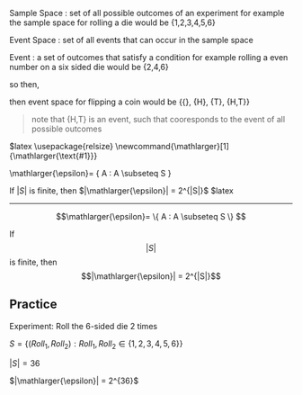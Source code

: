 Sample Space
: set of all possible outcomes of an experiment
for example
    the sample space for rolling a die would be {1,2,3,4,5,6}

Event Space
: set of all events that can occur in the sample space

Event
: a set of outcomes that satisfy a condition
for example
    rolling a even number on a six sided die would be {2,4,6}

so then, 

then event space for flipping a coin would be {{}, {H}, {T}, {H,T}}

> note that {H,T} is an event, such that cooresponds to the event of all possible outcomes

$latex
\usepackage{relsize}
\newcommand{\mathlarger}[1]{\mathlarger{\text{#1}}}

\mathlarger{\epsilon}= \{ A : A \subseteq S \} 

If $|S|$ is finite, then $|\mathlarger{\epsilon}| = 2^{|S|}$
$latex

---

$$\mathlarger{\epsilon}= \{ A : A \subseteq S \} $$

If $$|S|$$ is finite, then $$|\mathlarger{\epsilon}| = 2^{|S|}$$


## Practice
Experiment: Roll the 6-sided die 2 times

$S = \{(Roll_1, Roll_2) : Roll_1, Roll_2 \in \{1,2,3,4,5,6\}\}$

$|S| = 36$

$|\mathlarger{\epsilon}| = 2^{36}$
